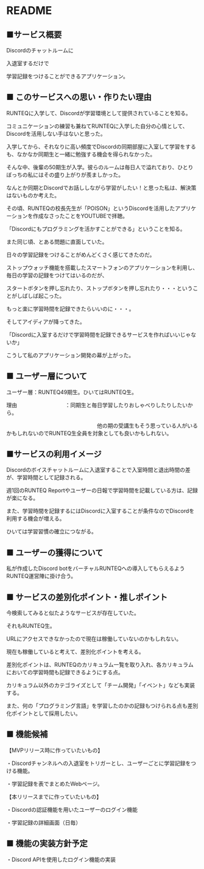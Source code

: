 # README

## ■サービス概要

Discordのチャットルームに

入退室するだけで

学習記録をつけることができるアプリケーション。


## ■ このサービスへの思い・作りたい理由
RUNTEQに入学して、Discordが学習環境として提供されていることを知る。

コミュニケーションの練習も兼ねてRUNTEQに入学した自分の心情として、Discordを活用しない手はないと思った。

入学してから、それなりに高い頻度でDiscordの同期部屋に入室して学習をするも、なかなか同期生と一緒に勉強する機会を得られなかった。

そんな中、後輩の50期生が入学。彼らのルームは毎日人で溢れており、ひとりぼっちの私にはその盛り上がりが羨ましかった。

なんとか同期とDiscordでお話ししながら学習がしたい！と思った私は、解決策はないものか考えた。


その頃、RUNTEQの校長先生が「POISON」というDiscordを活用したアプリケーションを作成なさったことをYOUTUBEで拝聴。

「Discordにもプログラミングを活かすことができる」ということを知る。


また同じ頃、とある問題に直面していた。

日々の学習記録をつけることがめんどくさく感じてきたのだ。

ストップウォッチ機能を搭載したスマートフォンのアプリケーションを利用し、毎日の学習の記録をつけてはいるのだが、

スタートボタンを押し忘れたり、ストップボタンを押し忘れたり・・・ということがしばしば起こった。

もっと楽に学習時間を記録できたらいいのに・・・。


そしてアイディアが降ってきた。

「Discordに入室するだけで学習時間を記録できるサービスを作ればいいじゃないか」


こうして私のアプリケーション開発の幕が上がった。


## ■ ユーザー層について
ユーザー層：RUNTEQ49期生。ひいてはRUNTEQ生。

理由　　　　　　　　　：同期生と毎日学習したりおしゃべりしたりしたいから。

　　　　　　　　　　　　　　　　　他の期の受講生もそう思っている人がいるかもしれないのでRUNTEQ生全員を対象としても良いかもしれない。


## ■サービスの利用イメージ
Discordのボイスチャットルームに入退室することで入室時間と退出時間の差が、学習時間として記録される。

週1回のRUNTEQ Reportやユーザーの日報で学習時間を記載している方は、記録が楽になる。

また、学習時間を記録するにはDiscordに入室することが条件なのでDiscordを利用する機会が増える。

ひいては学習習慣の確立につながる。


## ■ ユーザーの獲得について
私が作成したDiscord botをバーチャルRUNTEQへの導入してもらえるようRUNTEQ運営陣に掛け合う。


## ■ サービスの差別化ポイント・推しポイント
今検索してみると似たようなサービスが存在していた。

それもRUNTEQ生。

URLにアクセスできなかったので現在は稼働していないのかもしれない。

現在も稼働していると考えて、差別化ポイントを考える。


差別化ポイントは、RUNTEQのカリキュラム一覧を取り入れ、各カリキュラムにおいての学習時間も記録できるようにする点。

カリキュラム以外のカテゴライズとして「チーム開発」「イベント」なども実装する。


また、何の「プログラミング言語」を学習したのかの記録もつけられる点も差別化ポイントとして採用したい。


## ■ 機能候補
【MVPリリース時に作っていたいもの】

・Discordチャンネルへの入退室をトリガーとし、ユーザーごとに学習記録をつける機能。

・学習記録を表でまとめたWebページ。


【本リリースまでに作っていたいもの】

・Discordの認証機能を用いたユーザーのログイン機能

・学習記録の詳細画面（日毎）



## ■ 機能の実装方針予定
・Discord APIを使用したログイン機能の実装


